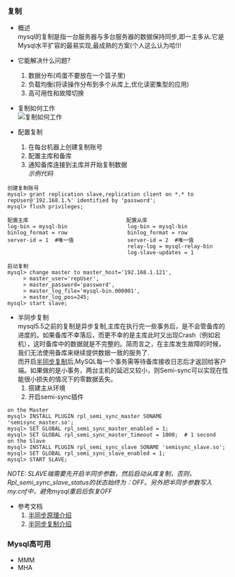 ### 复制  

*  概述  
mysql的复制是指一台服务器与多台服务器的数据保持同步,即一主多从.它是Mysql水平扩容的最易实现,最成熟的方案(个人这么认为哈!)!

* 它能解决什么问题?
  1. 数据分布(鸡蛋不要放在一个篮子里)
  2. 负载均衡(将读操作分布到多个从库上,优化读密集型的应用)
  3. 高可用性和故障切换

* 复制如何工作  
  ![复制如何工作](https://github.com/yotoobo/config/blob/master/mysql/mysql-replication.jpg)
* 配置复制
  1. 在每台机器上创建复制账号  
  2. 配置主库和备库  
  3. 通知备库连接到主库并开始复制数据  
_示例代码_  
```
创建复制账号
mysql> grant replication slave,replication client on *.* to repUser@'192.168.1.%' identified by 'password';
mysql> flush privileges;

配置主库                               配置从库
log-bin = mysql-bin                   log-bin = mysql-bin  
binlog_format = row                   binlog_format = row
server-id = 1  #唯一值                 server-id = 2  #唯一值
                                      relay-log = mysql-relay-bin
                                      log-slave-updates = 1  

启动复制
mysql> change master to master_host='192.168.1.121',
     > master_user='repUser',
     > master_password='password',
     > master_log_file='mysql-bin.000001',
     > master_log_pos=245;
mysql> start slave;
```
* 半同步复制  
mysql5.5之前的复制是异步复制,主库在执行完一些事务后，是不会管备库的进度的。如果备库不幸落后，而更不幸的是主库此时又出现Crash（例如宕机），这时备库中的数据就是不完整的。简而言之，在主库发生故障的时候，我们无法使用备库来继续提供数据一致的服务了.  
而开启[半同步复制](http://dev.mysql.com/doc/refman/5.5/en/replication-semisync.html)后,MySQL每一个事务需等待备库接收日志后才返回给客户端。如果做的是小事务，两台主机的延迟又较小，则Semi-sync可以实现在性能很小损失的情况下的零数据丢失。
  1. 搭建主从环境
  2. 开启semi-sync插件
```
on the Master
mysql> INSTALL PLUGIN rpl_semi_sync_master SONAME 'semisync_master.so';
mysql> SET GLOBAL rpl_semi_sync_master_enabled = 1;
mysql> SET GLOBAL rpl_semi_sync_master_timeout = 1000;  # 1 second
on the Slave
mysql> INSTALL PLUGIN rpl_semi_sync_slave SONAME 'semisync_slave.so';
mysql> SET GLOBAL rpl_semi_sync_slave_enabled = 1;
mysql> START SLAVE;
```
_NOTE: SLAVE端需要先开启半同步参数，然后启动从库复制，否则，Rpl_semi_sync_slave_status的状态始终为：OFF。另外把半同步参数写入my.cnf中，避免mysql重启后恢复OFF_  

* 参考文档
  1. [半同步原理介绍](http://www.orczhou.com/index.php/2011/07/why-and-how-mysql-5-5-semi-sync-replication/)
  2. [半同步复制介绍](http://www.mysqlsystems.com/2012/08/understand-mysql-semi-sync-replication.html)

### Mysql高可用
* MMM  
* MHA  





